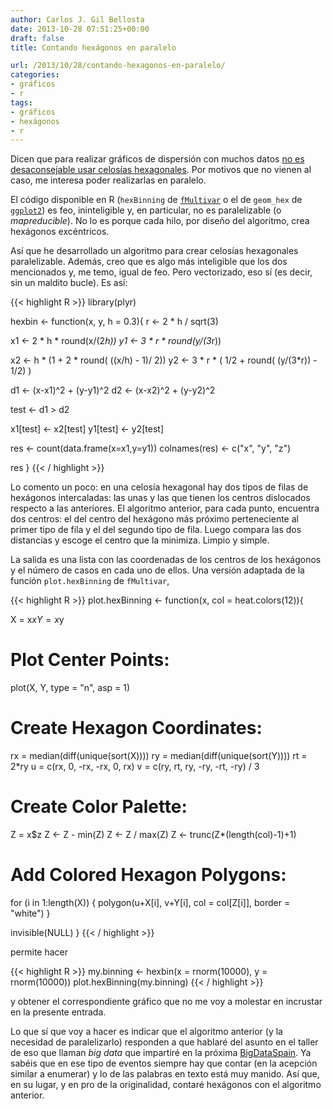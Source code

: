 ```yaml
---
author: Carlos J. Gil Bellosta
date: 2013-10-28 07:51:25+00:00
draft: false
title: Contando hexágonos en paralelo

url: /2013/10/28/contando-hexagonos-en-paralelo/
categories:
- gráficos
- r
tags:
- gráficos
- hexágonos
- r
---
```


Dicen que para realizar gráficos de dispersión con muchos datos [no es desaconsejable usar celosías hexagonales](http://cran.r-project.org/web/packages/hexbin/vignettes/hexagon_binning.pdf). Por motivos que no vienen al caso, me interesa poder realizarlas en paralelo.

El código disponible en R (`hexBinning` de [`fMultivar`](http://cran.r-project.org/web/packages/fMultivar/index.html) o el de `geom_hex` de [`ggplot2`](http://docs.ggplot2.org/current/geom_hex.html)) es feo, ininteligible y, en particular, no es paralelizable (o _mapreducible_). No lo es porque cada hilo, por diseño del algoritmo, crea hexágonos excéntricos.

Así que he desarrollado un algoritmo para crear celosías hexagonales paralelizable. Además, creo que es algo más inteligible que los dos mencionados y, me temo, igual de feo. Pero vectorizado, eso sí (es decir, sin un maldito bucle). Es así:

{{< highlight R >}}
library(plyr)

hexbin <- function(x, y, h = 0.3){
  r <- 2 * h / sqrt(3)

  x1 <- 2 * h * round(x/(2*h))
  y1 <- 3 * r * round(y/(3*r))

  x2 <- h * (1 + 2 * round( ((x/h) - 1)/ 2))
  y2 <- 3 * r * ( 1/2 + round( (y/(3*r)) - 1/2) )

  d1 <- (x-x1)^2 + (y-y1)^2
  d2 <- (x-x2)^2 + (y-y2)^2

  test <- d1 > d2

  x1[test] <- x2[test]
  y1[test] <- y2[test]

  res <- count(data.frame(x=x1,y=y1))
  colnames(res) <- c("x", "y", "z")

  res
}
{{< / highlight >}}

Lo comento un poco: en una celosía hexagonal hay dos tipos de filas de hexágonos intercaladas: las unas y las que tienen los centros dislocados respecto a las anteriores. El algoritmo anterior, para cada punto, encuentra dos centros: el del centro del hexágono más próximo perteneciente al primer tipo de fila y el del segundo tipo de fila. Luego compara las dos distancias y escoge el centro que la minimiza. Limpio y simple.

La salida es una lista con las coordenadas de los centros de los hexágonos y el número de casos en cada uno de ellos. Una versión adaptada de la función `plot.hexBinning` de `fMultivar`,

{{< highlight R >}}
plot.hexBinning <- function(x, col = heat.colors(12)){

  X = x$x
  Y = x$y

  # Plot Center Points:
  plot(X, Y, type = "n", asp = 1)

  # Create Hexagon Coordinates:
  rx = median(diff(unique(sort(X))))
  ry = median(diff(unique(sort(Y))))
  rt = 2*ry
  u = c(rx,  0, -rx, -rx,   0,  rx)
  v = c(ry, rt,  ry, -ry, -rt, -ry) / 3

  # Create Color Palette:
  Z = x$z
  Z <- Z - min(Z)
  Z <- Z / max(Z)
  Z <- trunc(Z*(length(col)-1)+1)

  # Add Colored Hexagon Polygons:
  for (i in 1:length(X)) {
    polygon(u+X[i], v+Y[i], col = col[Z[i]], border = "white")
  }

  invisible(NULL)
}
{{< / highlight >}}

permite hacer

{{< highlight R >}}
my.binning <- hexbin(x = rnorm(10000), y = rnorm(10000))
plot.hexBinning(my.binning)
{{< / highlight >}}

y obtener el correspondiente gráfico que no me voy a molestar en incrustar en la presente entrada.

Lo que sí que voy a hacer es indicar que el algoritmo anterior (y la necesidad de paralelizarlo) responden a que hablaré del asunto en el taller de eso que llaman _big data_ que impartiré en la próxima [BigDataSpain](http://www.bigdataspain.org/). Ya sabéis que en ese tipo de eventos siempre hay que contar (en la acepción similar a enumerar) y lo de las palabras en texto está muy manido. Así que, en su lugar, y en pro de la originalidad, contaré hexágonos con el algoritmo anterior.
